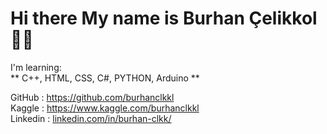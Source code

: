 # Hi there My name is Burhan Çelikkol 👋🏻



I'm learning:
<br>
 ** C++, HTML, CSS, C#, PYTHON, Arduino **
 
GitHub  : <a href="https://github.com/burhanclkkl">https://github.com/burhanclkkl</a> <br>
Kaggle : <a href="https://www.kaggle.com/burhanclkkl">https://www.kaggle.com/burhanclkkl</a>  <br>
Linkedin : <a href="linkedin.com/in/burhan-clkkl/"> linkedin.com/in/burhan-clkk/</a> 
